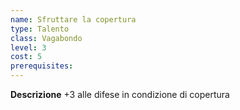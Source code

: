 ```yaml
---
name: Sfruttare la copertura
type: Talento
class: Vagabondo
level: 3
cost: 5
prerequisites: 
---
```


**Descrizione**
+3 alle difese in condizione di copertura
